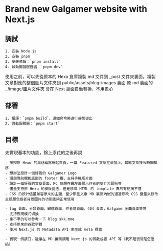 # Brand new Galgamer website with Next.js

## 調試

    1. 安裝 Node.js
    2. 安裝 pnpm
    3. 安裝依賴：`pnpm install`
    4. 啟動開發服務器：`pnpm dev`

使用之前，可以先從原本的 Hexo 倉庫複製 md 文件到 _post 文件夾裏面，複製文章對應的整個圖片文件夾到 public/assets/blog-images 裏面
原 md 裏面的 ../image/圖片文件夾 會在 Next 裏面自動轉換，不用擔心

## 部署

    1. 編譯：`pnpm build`，這個命令將進行靜態導出
    2. 啓動服務器：`pnpm start`


## 目標

先實現基本的功能，錦上添花的之後再說

    - 按照原 Hexo 的風格編寫網站首頁，一篇 Featured 文章在最頂上，其餘文章按照時間排序
    - 想辦法設計一個好看的 Galgamer Logo
    - 頂部導航欄和底部的 footer 欄，支持手機版介面
    - 設計一個好看的文章頁面，PC 端想在最左邊顯示作者的簡介大頭貼等
    - 儘量支持原 Hexo 的模板語法，但是那個 HTML 的 template 真的有點搞不懂
    - CSS 的設計儘量兼容原來的主題，至少那些文章 MD 裏面內嵌的通過修改 CSS 變量來修改主題顏色或者背景圖片的功能能夠正常使用

    - tag 頁面，分類頁面，歸檔頁面，作者牆頁面，404 頁面，Galgame 金曲頁面等等
    - 支持夜間模式切換
    - 拿不準的可以參考一下 blog.skk.moe
    - 支持原來的谷歌字體
    - 使用 Next.js 的 Metadata API 來生成 meta 標籤

    - 實現一個接口，能讓在 MD 裏面調用 Next.js 的函數或者 API 等（我不是很清楚怎麼搞）


